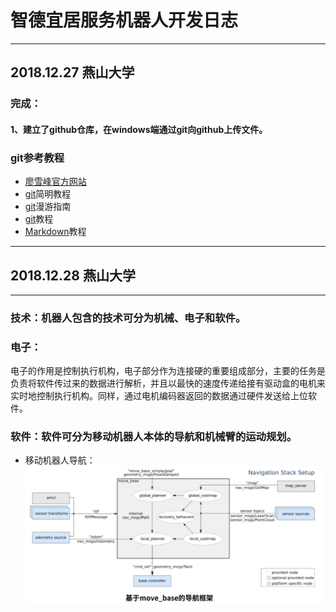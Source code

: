 # 智德宜居服务机器人开发日志
***
## 2018.12.27  燕山大学
### 完成：
#### 1、建立了github仓库，在windows端通过git向github上传文件。
### git参考教程
 * [廖雪峰官方网站](https://www.liaoxuefeng.com/wiki/0013739516305929606dd18361248578c67b8067c8c017b000)
 * [git](http://www.runoob.com/w3cnote/git-guide.html)简明教程
 * [git](https://github.com/phodal/github)漫游指南
 * [git](http://www.cnblogs.com/mike-mei/p/8013035.html)教程
 * [Markdown](https://blog.csdn.net/u014061630/article/details/81359144#00)教程
 ***
## 2018.12.28 燕山大学
***
### 技术：机器人包含的技术可分为机械、电子和软件。
### 电子：
   电子的作用是控制执行机构，电子部分作为连接硬的重要组成部分，主要的任务是负责将软件传过来的数据进行解析，并且以最快的速度传递给接有驱动盒的电机来实时地控制执行机构。同样，通过电机编码器返回的数据通过硬件发送给上位软件。
### 软件：软件可分为移动机器人本体的导航和机械臂的运动规划。
* 移动机器人导航：
![ROS中导航示意图](image/robot_navigation.png)

